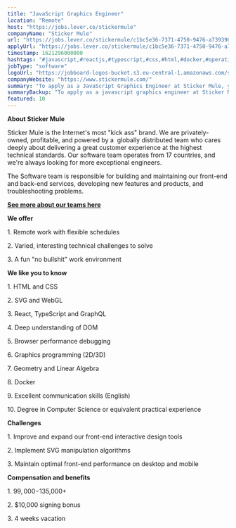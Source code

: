 ```yaml
---
title: "JavaScript Graphics Engineer"
location: "Remote"
host: "https://jobs.lever.co/stickermule"
companyName: "Sticker Mule"
url: "https://jobs.lever.co/stickermule/c1bc5e36-7371-4750-9476-a739390c52a6"
applyUrl: "https://jobs.lever.co/stickermule/c1bc5e36-7371-4750-9476-a739390c52a6/apply"
timestamp: 1621296000000
hashtags: "#javascript,#reactjs,#typescript,#css,#html,#docker,#operations,#branding,#ui/ux,#office"
jobType: "software"
logoUrl: "https://jobboard-logos-bucket.s3.eu-central-1.amazonaws.com/sticker-mule"
companyWebsite: "https://www.stickermule.com/"
summary: "To apply as a JavaScript Graphics Engineer at Sticker Mule, you preferably need to have some knowledge of: #javascript, #reactjs, #typescript."
summaryBackup: "To apply as a javascript graphics engineer at Sticker Mule, you preferably need to have some knowledge of: #javascript, #reactjs, #typescript."
featured: 10
---
```


**About Sticker Mule**

Sticker Mule is the Internet's most "kick ass" brand. We are privately-owned, profitable, and powered by a  globally distributed team who cares deeply about delivering a great customer experience at the highest technical standards. Our software team operates from 17 countries, and we're always looking for more exceptional engineers.

The Software team is responsible for building and maintaining our front-end and back-end services, developing new features and products, and troubleshooting problems.

**[See more about our teams here](https://www.stickermule.com/about)**

**We offer**

1\. Remote work with flexible schedules

2\. Varied, interesting technical challenges to solve

3\. A fun "no bullshit" work environment

**We like you to know**

1\. HTML and CSS

2\. SVG and WebGL

3\. React, TypeScript and GraphQL

4\. Deep understanding of DOM

5\. Browser performance debugging

6\. Graphics programming (2D/3D)

7\. Geometry and Linear Algebra

8\. Docker

9\. Excellent communication skills (English)

10\. Degree in Computer Science or equivalent practical experience

**Challenges**

1\. Improve and expand our front-end interactive design tools

2\. Implement SVG manipulation algorithms

3\. Maintain optimal front-end performance on desktop and mobile

**Compensation and benefits**

1\. $99,000-$135,000+

2\. $10,000 signing bonus

3\. 4 weeks vacation
